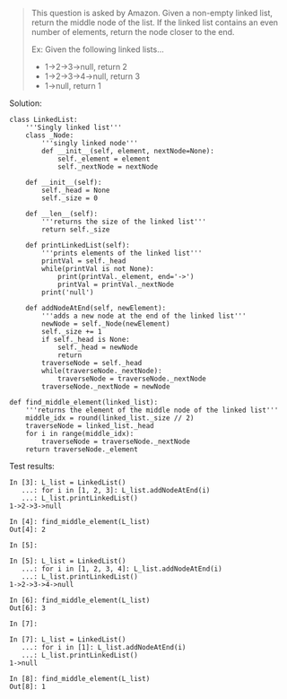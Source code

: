 > This question is asked by Amazon. Given a non-empty linked list, return the middle node of the list. If the linked list contains an even number of elements, return the node closer to the end.
>
> Ex: Given the following linked lists...
> - 1->2->3->null, return 2
> - 1->2->3->4->null, return 3
> - 1->null, return 1

Solution:
```
class LinkedList:
    '''Singly linked list'''
    class _Node:
        '''singly linked node'''
        def __init__(self, element, nextNode=None):
            self._element = element
            self._nextNode = nextNode
    
    def __init__(self):
        self._head = None
        self._size = 0

    def __len__(self):
        '''returns the size of the linked list'''
        return self._size
    
    def printLinkedList(self):
        '''prints elements of the linked list'''
        printVal = self._head
        while(printVal is not None):
            print(printVal._element, end='->')
            printVal = printVal._nextNode
        print('null')
        
    def addNodeAtEnd(self, newElement):
        '''adds a new node at the end of the linked list'''
        newNode = self._Node(newElement)
        self._size += 1
        if self._head is None:
            self._head = newNode
            return
        traverseNode = self._head
        while(traverseNode._nextNode):
            traverseNode = traverseNode._nextNode
        traverseNode._nextNode = newNode

def find_middle_element(linked_list):
    '''returns the element of the middle node of the linked list'''
    middle_idx = round(linked_list._size // 2)
    traverseNode = linked_list._head
    for i in range(middle_idx):
        traverseNode = traverseNode._nextNode
    return traverseNode._element
```

Test results:
```
In [3]: L_list = LinkedList()
   ...: for i in [1, 2, 3]: L_list.addNodeAtEnd(i)
   ...: L_list.printLinkedList()
1->2->3->null

In [4]: find_middle_element(L_list)
Out[4]: 2

In [5]: 

In [5]: L_list = LinkedList()
   ...: for i in [1, 2, 3, 4]: L_list.addNodeAtEnd(i)
   ...: L_list.printLinkedList()
1->2->3->4->null

In [6]: find_middle_element(L_list)
Out[6]: 3

In [7]: 

In [7]: L_list = LinkedList()
   ...: for i in [1]: L_list.addNodeAtEnd(i)
   ...: L_list.printLinkedList()
1->null

In [8]: find_middle_element(L_list)
Out[8]: 1
```